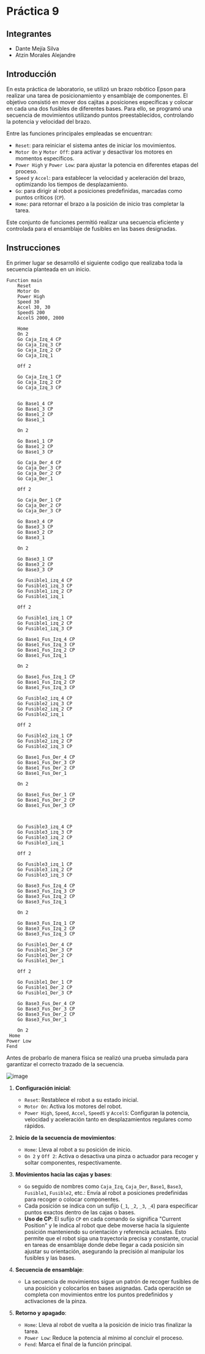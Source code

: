 # Práctica 9

## Integrantes

- Dante Mejía Silva
- Atzin Morales Alejandre

## Introducción

En esta práctica de laboratorio, se utilizó un brazo robótico Epson para realizar una tarea de posicionamiento y ensamblaje de componentes. El objetivo consistió en mover dos cajitas a posiciones específicas y colocar en cada una dos fusibles de diferentes bases. Para ello, se programó una secuencia de movimientos utilizando puntos preestablecidos, controlando la potencia y velocidad del brazo.

Entre las funciones principales empleadas se encuentran:
- `Reset`: para reiniciar el sistema antes de iniciar los movimientos.
- `Motor On` y `Motor Off`: para activar y desactivar los motores en momentos específicos.
- `Power High` y `Power Low`: para ajustar la potencia en diferentes etapas del proceso.
- `Speed` y `Accel`: para establecer la velocidad y aceleración del brazo, optimizando los tiempos de desplazamiento.
- `Go`: para dirigir al robot a posiciones predefinidas, marcadas como puntos críticos (`CP`).
- `Home`: para retornar el brazo a la posición de inicio tras completar la tarea.

Este conjunto de funciones permitió realizar una secuencia eficiente y controlada para el ensamblaje de fusibles en las bases designadas.

## Instrucciones

En primer lugar se desarrolló el siguiente codigo que realizaba toda la secuencia planteada en un inicio.
```
Function main
	Reset
	Motor On
	Power High
	Speed 30
	Accel 30, 30
	SpeedS 200
	AccelS 2000, 2000
	
	Home
	On 2
	Go Caja_Izq_4 CP
	Go Caja_Izq_3 CP
	Go Caja_Izq_2 CP
	Go Caja_Izq_1
	
	Off 2
	
	Go Caja_Izq_1 CP
	Go Caja_Izq_2 CP
	Go Caja_Izq_3 CP
	
	
	Go Base1_4 CP
	Go Base1_3 CP
	Go Base1_2 CP
	Go Base1_1
	
	On 2
	
	Go Base1_1 CP
	Go Base1_2 CP
	Go Base1_3 CP
	
	Go Caja_Der_4 CP
	Go Caja_Der_3 CP
	Go Caja_Der_2 CP
	Go Caja_Der_1
	
	Off 2
	
	Go Caja_Der_1 CP
	Go Caja_Der_2 CP
	Go Caja_Der_3 CP
	
	Go Base3_4 CP
	Go Base3_3 CP
	Go Base3_2 CP
	Go Base3_1
	
	On 2
	
	Go Base3_1 CP
	Go Base3_2 CP
	Go Base3_3 CP
	
	Go Fusible1_izq_4 CP
	Go Fusible1_izq_3 CP
	Go Fusible1_izq_2 CP
	Go Fusible1_izq_1
	
	Off 2
	
	Go Fusible1_izq_1 CP
	Go Fusible1_izq_2 CP
	Go Fusible1_izq_3 CP
	
	Go Base1_Fus_Izq_4 CP
	Go Base1_Fus_Izq_3 CP
	Go Base1_Fus_Izq_2 CP
	Go Base1_Fus_Izq_1
	
	On 2
	
	Go Base1_Fus_Izq_1 CP
	Go Base1_Fus_Izq_2 CP
	Go Base1_Fus_Izq_3 CP
	
	Go Fusible2_izq_4 CP
	Go Fusible2_izq_3 CP
	Go Fusible2_izq_2 CP
	Go Fusible2_izq_1
	
	Off 2
	
	Go Fusible2_izq_1 CP
	Go Fusible2_izq_2 CP
	Go Fusible2_izq_3 CP
	
	Go Base1_Fus_Der_4 CP
	Go Base1_Fus_Der_3 CP
	Go Base1_Fus_Der_2 CP
	Go Base1_Fus_Der_1
	
	On 2
	
	Go Base1_Fus_Der_1 CP
	Go Base1_Fus_Der_2 CP
	Go Base1_Fus_Der_3 CP
	
	
	
	Go Fusible3_izq_4 CP
	Go Fusible3_izq_3 CP
	Go Fusible3_izq_2 CP
	Go Fusible3_izq_1
	
	Off 2
	
	Go Fusible3_izq_1 CP
	Go Fusible3_izq_2 CP
	Go Fusible3_izq_3 CP
	
	Go Base3_Fus_Izq_4 CP
	Go Base3_Fus_Izq_3 CP
	Go Base3_Fus_Izq_2 CP
	Go Base3_Fus_Izq_1
	
	On 2
	
	Go Base3_Fus_Izq_1 CP
	Go Base3_Fus_Izq_2 CP
	Go Base3_Fus_Izq_3 CP
	
	Go Fusible1_Der_4 CP
	Go Fusible1_Der_3 CP
	Go Fusible1_Der_2 CP
	Go Fusible1_Der_1
	
	Off 2
	
	Go Fusible1_Der_1 CP
	Go Fusible1_Der_2 CP
	Go Fusible1_Der_3 CP
	
	Go Base3_Fus_Der_4 CP
	Go Base3_Fus_Der_3 CP
	Go Base3_Fus_Der_2 CP
	Go Base3_Fus_Der_1
	
	On 2
 Home
Power Low
Fend
```

Antes de probarlo de manera física se realizó una prueba simulada para garantizar el correcto trazado de la secuencia.

![image](https://github.com/user-attachments/assets/b97d4c83-d13f-4fbd-897d-b20857d3ba3e)

1. **Configuración inicial**:
   - `Reset`: Restablece el robot a su estado inicial.
   - `Motor On`: Activa los motores del robot.
   - `Power High`, `Speed`, `Accel`, `SpeedS` y `AccelS`: Configuran la potencia, velocidad y aceleración tanto en desplazamientos regulares como rápidos.

2. **Inicio de la secuencia de movimientos**:
   - `Home`: Lleva al robot a su posición de inicio.
   - `On 2` y `Off 2`: Activa o desactiva una pinza o actuador para recoger y soltar componentes, respectivamente.

3. **Movimientos hacia las cajas y bases**:
   - `Go` seguido de nombres como `Caja_Izq`, `Caja_Der`, `Base1`, `Base3`, `Fusible1`, `Fusible2`, etc.: Envía al robot a posiciones predefinidas para recoger o colocar componentes. 
   - Cada posición se indica con un sufijo (`_1`, `_2`, `_3`, `_4`) para especificar puntos exactos dentro de las cajas o bases.
   - **Uso de CP**: El sufijo `CP` en cada comando `Go` significa "Current Position" y le indica al robot que debe moverse hacia la siguiente posición manteniendo su orientación y referencia actuales. Esto permite que el robot siga una trayectoria precisa y constante, crucial en tareas de ensamblaje donde debe llegar a cada posición sin ajustar su orientación, asegurando la precisión al manipular los fusibles y las bases.

4. **Secuencia de ensamblaje**:
   - La secuencia de movimientos sigue un patrón de recoger fusibles de una posición y colocarlos en bases asignadas. Cada operación se completa con movimientos entre los puntos predefinidos y activaciones de la pinza.

5. **Retorno y apagado**:
   - `Home`: Lleva al robot de vuelta a la posición de inicio tras finalizar la tarea.
   - `Power Low`: Reduce la potencia al mínimo al concluir el proceso.
   - `Fend`: Marca el final de la función principal.
